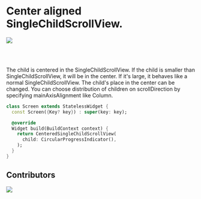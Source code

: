 # Center aligned SingleChildScrollView.

<a href="https://pub.dev/packages/centered_singlechildscrollview">
  <img src="https://img.shields.io/pub/v/centered_singlechildscrollview?color=blue" />
</a>

<br><br>

<p>The child is centered in the SingleChildScrollView. If the child is smaller than
SingleChildScrollView, it will be in the center. If it's large, it behaves like a normal
SingleChildScrollView. The child's place in the center can be changed. You can choose distribution
of children on scrollDirection by specifying mainAxisAlignment like Column.</p>

```dart
class Screen extends StatelessWidget {
  const Screen({Key? key}) : super(key: key);

  @override
  Widget build(BuildContext context) {
    return CenteredSingleChildScrollView(
      child: CircularProgressIndicator(),
    );
  }
}
```

## Contributors

<a href="https://github.com/ilham-asgarli">
  <img src="https://contrib.rocks/image?repo=ilham-asgarli/centered_singlechildscrollview" />
</a>
